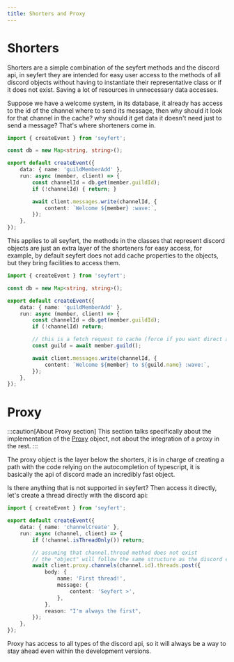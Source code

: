 ```yaml
---
title: Shorters and Proxy
---
```


# Shorters

Shorters are a simple combination of the seyfert methods and the discord api, in seyfert they are intended for easy user access to the methods of all discord objects without having to instantiate their representative class or if it does not exist. Saving a lot of resources in unnecessary data accesses.

Suppose we have a welcome system, in its database, it already has access to the id of the channel where to send its message, then why should it look for that channel in the cache? why should it get data it doesn't need just to send a message? That's where shorteners come in.

```ts copy ins={11-13}
import { createEvent } from 'seyfert';

const db = new Map<string, string>();

export default createEvent({
	data: { name: 'guildMemberAdd' },
	run: async (member, client) => {
		const channelId = db.get(member.guildId);
		if (!channelId) { return; }

		await client.messages.write(channelId, {
			content: `Welcome ${member} :wave:`,
		});
	},
});
```
This applies to all seyfert, the methods in the classes that represent discord objects are just an extra layer of the shorteners for easy access, for example, by default seyfert does not add cache properties to the objects, but they bring facilities to access them.

```ts copy wrap {11-12}
import { createEvent } from 'seyfert';

const db = new Map<string, string>();

export default createEvent({
	data: { name: 'guildMemberAdd' },
	run: async (member, client) => {
		const channelId = db.get(member.guildId);
		if (!channelId) return;

		// this is a fetch request to cache (force if you want direct api fetch)
		const guild = await member.guild();

		await client.messages.write(channelId, {
			content: `Welcome ${member} to ${guild.name} :wave:`,
		});
	},
});


```


# Proxy

:::caution[About Proxy section]
This section talks specifically about the implementation of the [Proxy](https://developer.mozilla.org/en-US/docs/Web/JavaScript/Reference/Global_Objects/Proxy) object, not about the integration of a proxy in the rest.
:::

The proxy object is the layer below the shorters, it is in charge of creating a path with the code relying on the autocompletion of typescript, it is basically the api of discord made an incredibly fast object.

Is there anything that is not supported in seyfert? Then access it directly, let's create a thread directly with the discord api:

```ts wrap copy {10-18}
import { createEvent } from 'seyfert';

export default createEvent({
	data: { name: 'channelCreate' },
	run: async (channel, client) => {
		if (!channel.isThreadOnly()) return; 

		// assuming that channel.thread method does not exist
		// the "object" will follow the same structure as the discord endpoints have
		await client.proxy.channels(channel.id).threads.post({
			body: {
				name: 'First thread!',
				message: {
					content: 'Seyfert >',
				},
			},
			reason: "I'm always the first",
		});
	},
});
```
Proxy has access to all types of the discord api, so it will always be a way to stay ahead even within the development versions.